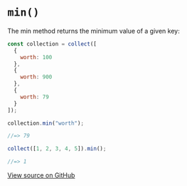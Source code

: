# `min()`

The min method returns the minimum value of a given key:

```js
const collection = collect([
  {
    worth: 100
  },
  {
    worth: 900
  },
  {
    worth: 79
  }
]);

collection.min("worth");

//=> 79
```

```js
collect([1, 2, 3, 4, 5]).min();

//=> 1
```




[View source on GitHub](https://github.com/ecrmnn/collect.js/blob/master/src/methods/min.js)